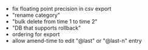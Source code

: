 - fix floating point precision in csv export
- "rename category"
- "bulk delete from time 1 to time 2"
- "DB that supports rollback"
- ordering for export
- allow amend-time to edit "@last" or "@last-n" entry


